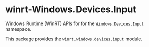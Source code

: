 <!-- warning: Please don't edit this file. It was automatically generated. -->

# winrt-Windows.Devices.Input

Windows Runtime (WinRT) APIs for for the `Windows.Devices.Input` namespace.

This package provides the `winrt.windows.devices.input` module.

